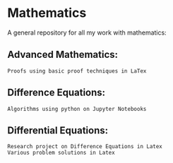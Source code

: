 # Mathematics
A general repository for all my work with mathematics:

## Advanced Mathematics:
    Proofs using basic proof techniques in LaTex

## Difference Equations:
    Algorithms using python on Jupyter Notebooks

## Differential Equations:
    Research project on Difference Equations in Latex
    Various problem solutions in Latex

